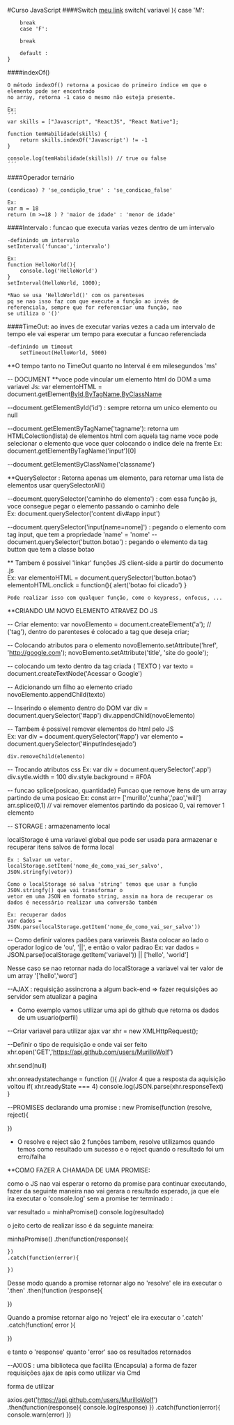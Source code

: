 #Curso JavaScript
####Switch
[meu link](www.google.com "links")
switch( variavel ){
case 'M':

        break
        case 'F':

        break

        default :
    }

####indexOf()

    O método indexOf() retorna a posicao do primeiro índice em que o elemento pode ser encontrado
    no array, retorna -1 caso o mesmo não esteja presente.

    Ex:
    ´´´
    var skills = ["Javascript", "ReactJS", "React Native"];

    function temHabilidade(skills) {
        return skills.indexOf('Javascript') != -1
    }

    console.log(temHabilidade(skills)) // true ou false
    ´´´

####Operador ternário

    (condicao) ? 'se_condição_true' : 'se_condicao_false'

    Ex:
    var m = 18
    return (m >=18 ) ? 'maior de idade' : 'menor de idade'

####Intervalo : funcao que executa varias vezes dentro de um intervalo

    -definindo um intervalo
    setInterval('funcao','intervalo')

    Ex:
    function HelloWorld(){
        console.log('HelloWorld')
    }
    setInterval(HelloWorld, 1000);

    *Nao se usa 'HelloWorld()' com os parenteses
    pq se nao isso faz com que execute a função ao invés de
    referenciala, sempre que for referenciar uma função, nao
    se utiliza o '()'

####TimeOut: ao inves de executar varias vezes a cada um intervalo de tempo
ele vai esperar um tempo para executar a funcao referenciada

    -definindo um timeout
        setTimeout(HelloWorld, 5000)

\*\*O tempo tanto no TimeOut quanto no Interval é em milesegundos 'ms'

-- DOCUMENT
\*\*voce pode vincular um elemento html do DOM a uma variavel Js:
var elementoHTML = document.getElement[ById,ByTagName,ByClassName]('')

--document.getElementById('id') : sempre retorna um unico elemento ou null

--document.getElementByTagName('tagname'): retorna um HTMLColection(lista) de elementos html com aquela tag name
voce pode selecionar o elemento que voce quer colocando o indice dele na frente
Ex: document.getElementByTagName('input')[0]

--document.getElementByClassName('classname')

\*\*QuerySelector : Retorna apenas um elemento, para retornar uma lista de elementos usar querySelectorAll()

--document.querySelector('caminho do elemento') : com essa função js, voce consegue pegar o elemento passando o caminho dele  
 Ex: document.querySelector('content div#app input')

--document.querySelector('input[name=nome]') : pegando o elemento com tag input, que tem a propriedade 'name' = 'nome'
--document.querySelector('button.botao') : pegando o elemento da tag button que tem a classe botao

\*\* Tambem é possivel 'linkar' funções JS client-side a partir do documento .js  
 Ex:
var elementoHTML = document.querySelector('button.botao')
elementoHTML.onclick = function(){
alert('botao foi clicado')
}

    Pode realizar isso com qualquer função, como o keypress, onfocus, ...

\*\*CRIANDO UM NOVO ELEMENTO ATRAVEZ DO JS

-- Criar elemento:
var novoElemento = document.createElement('a'); // ('tag'), dentro do parenteses é colocado a tag que deseja criar;

-- Colocando atributos para o elemento
novoElemento.setAttribute('href', 'http://google.com');
novoElemento.setAttribute('title', 'site do goole');

-- colocando um texto dentro da tag criada (<a> TEXTO </a>)
var texto = document.createTextNode('Acessar o Google')

-- Adicionando um filho ao elemento criado
novoElemento.appendChild(texto)

-- Inserindo o elemento dentro do DOM
var div = document.querySelector('#app')
div.appendChild(novoElemento)

-- Tambem é possivel remover elementos do html pelo JS  
 Ex:
var div = document.querySelector('#app')
var elemento = document.querySelector('#inputIndesejado')

    div.removeChild(elemento)

-- Trocando atributos css
Ex:
var div = document.querySelector('.app')
div.sytle.width = 100
div.style.background = #F0A

-- funcao splice(posicao, quantidade)
Funcao que remove itens de um array partindo de uma posicao
Ex:
const arr= ['murillo','cunha','pao','will']
arr.splice(0,1) // vai remover elementos partindo da posicao 0, vai remover 1 elemento

-- STORAGE : armazenamento local

localStorage é uma variavel global que pode ser usada para armazenar e recuperar itens salvos de forma local

    Ex : Salvar um vetor.
    localStorage.setItem('nome_de_como_vai_ser_salvo', JSON.stringfy(vetor))

    Como o localStorage só salva 'string' temos que usar a função JSON.stringfy() que vai transformar o
    vetor em uma JSON em formato string, assim na hora de recuperar os dados é necessário realizar uma conversão também

    Ex: recuperar dados
    var dados = JSON.parse(localStorage.getItem('nome_de_como_vai_ser_salvo'))

-- Como definir valores padões para variaveis
Basta colocar ao lado o operador logico de 'ou', '||', e então o valor padrao
Ex:
var dados = JSON.parse(localStorage.getItem('variavel')) || ['hello', 'world']

Nesse caso se nao retornar nada do localStorage a variavel vai ter valor de um array '['hello','word']

--AJAX : requisição assincrona a algum back-end => fazer requisições ao servidor sem atualizar a pagina

- Como exemplo vamos utilizar uma api do github que retorna os dados de um usuario(perfil)

--Criar variavel para utilizar ajax
var xhr = new XMLHttpRequest();

--Definir o tipo de requisição e onde vai ser feito
xhr.open('GET','https://api.github.com/users/MurilloWolf')

xhr.send(null)

xhr.onreadystatechange = function (){
//valor 4 que a resposta da aquisição voltou
if( xhr.readyState === 4)
console.log(JSON.parse(xhr.responseText)
}

--PROMISES
declarando uma promise :
new Promise(function (resolve, reject){

})

- O resolve e reject são 2 funções tambem, resolve utilizamos quando temos como resultado um sucesso
  e o reject quando o resultado foi um erro/falha

\*\*COMO FAZER A CHAMADA DE UMA PROMISE:

como o JS nao vai esperar o retorno da promise para continuar executando, fazer da seguinte maneira
nao vai gerara o resultado esperado, ja que ele ira executar o 'console.log' sem a promise ter terminado :

var resultado = minhaPromise()
console.log(resultado)

o jeito certo de realizar isso é da seguinte maneira:

minhaPromise()
.then(function(response){

    })
    .catch(function(error){

    })

Desse modo quando a promise retornar algo no 'resolve' ele ira executar o '.then'
.then(function (response){

})

Quando a promise retornar algo no 'reject' ele ira executar o '.catch'
.catch(function( error ){

})

e tanto o 'response' quanto 'error' sao os resultados retornados

--AXIOS : uma biblioteca que facilita (Encapsula) a forma de fazer requisições ajax de apis
como utilizar via Cmd

<script src="https://unpkg.com/axios/dist/axios.min.js"></script>

forma de utilizar

axios.get('https://api.github.com/users/MurilloWolf')
.then(function(response){
console.log(response)
})
.catch(function(error){
console.warn(error)
})
